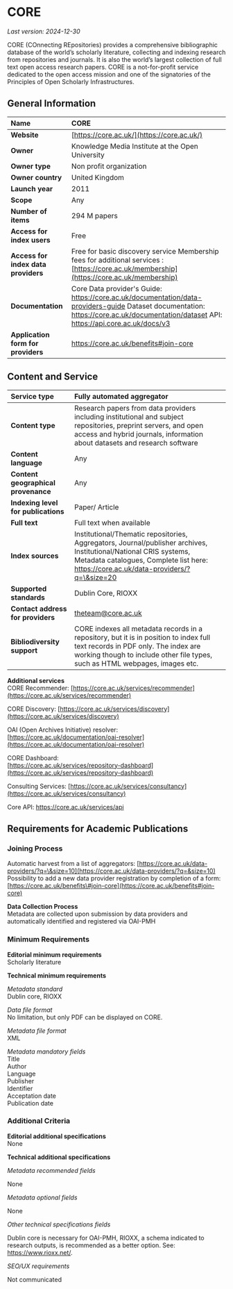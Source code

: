 # CORE

*Last version: 2024-12-30*

CORE (COnnecting REpositories) provides a comprehensive bibliographic database of the world’s scholarly literature, collecting and indexing research from repositories and journals. It is also the world’s largest collection of full text open access research papers. CORE is a not-for-profit service dedicated to the open access mission and one of the signatories of the Principles of Open Scholarly Infrastructures.

## General Information

| Name | CORE |
| :---- | :---- |
| **Website** | [https://core.ac.uk/](https://core.ac.uk/) |
| **Owner** | Knowledge Media Institute at the Open University |
| **Owner type** | Non profit organization |
| **Owner country** | United Kingdom |
| **Launch year** | 2011 |
| **Scope** | Any |
| **Number of items** | 294 M papers |
| **Access for index users** | Free |
| **Access for index data providers** | Free for basic discovery service Membership fees for additional services : [https://core.ac.uk/membership](https://core.ac.uk/membership)  |
| **Documentation** | Core Data provider's Guide: https://core.ac.uk/documentation/data-providers-guide Dataset documentation: https://core.ac.uk/documentation/dataset  API: https://api.core.ac.uk/docs/v3 |
| **Application form for providers** | https://core.ac.uk/benefits#join-core |

## Content and Service

| Service type | Fully automated aggregator |
| :---- | :---- |
| **Content type** | Research papers from data providers including institutional and subject repositories, preprint servers, and open access and hybrid journals, information about datasets and research software |
| **Content language** | Any |
| **Content geographical provenance** | Any |
| **Indexing level for publications** | Paper/ Article |
| **Full text** | Full text when available |
| **Index sources** | Institutional/Thematic repositories, Aggregators, Journal/publisher archives, Institutional/National CRIS systems, Metadata catalogues, Complete list here: https://core.ac.uk/data-providers/?q=\&size=20 |
| **Supported standards** | Dublin Core, RIOXX |
| **Contact address for providers** | theteam@core.ac.uk |
| **Bibliodiversity support** | CORE indexes all metadata records in a repository, but it is in position to index full text records in PDF only. The index are working though to include other file types, such as HTML webpages, images etc. |

**Additional services**  
CORE Recommender: 
[https://core.ac.uk/services/recommender](https://core.ac.uk/services/recommender)

CORE Discovery:
[https://core.ac.uk/services/discovery](https://core.ac.uk/services/discovery)

OAI (Open Archives Initiative) resolver: 
[https://core.ac.uk/documentation/oai-resolver](https://core.ac.uk/documentation/oai-resolver)

CORE Dashboard:  
[https://core.ac.uk/services/repository-dashboard](https://core.ac.uk/services/repository-dashboard)

Consulting Services: 
[https://core.ac.uk/services/consultancy](https://core.ac.uk/services/consultancy)

Core API: 
https://core.ac.uk/services/api

## Requirements for Academic Publications

### Joining Process

Automatic harvest from a list of aggregators: [https://core.ac.uk/data-providers/?q=\&size=10](https://core.ac.uk/data-providers/?q=&size=10)  
Possibility to add a new data provider registration by completion of a form: [https://core.ac.uk/benefits\#join-core](https://core.ac.uk/benefits#join-core)

**Data Collection Process**  
Metadata are collected upon submission by data providers and automatically identified and registered via OAI-PMH 

### Minimum Requirements

**Editorial minimum requirements**  
Scholarly literature

**Technical minimum requirements**

*Metadata standard*  
Dublin core, RIOXX

*Data file format*   
No limitation, but only PDF can be displayed on CORE.

*Metadata file format*  
XML

*Metadata mandatory fields*  
Title  
Author  
Language  
Publisher  
Identifier  
Acceptation date  
Publication date

### Additional Criteria

**Editorial additional specifications**  
None

**Technical additional specifications**  

*Metadata recommended fields*

None

*Metadata optional fields*

None

*Other technical specifications fields*

Dublin core is necessary for OAI-PMH, RIOXX, a schema indicated to research outputs, is recommended as a better option. See: https://www.rioxx.net/.

*SEO/UX requirements*

Not communicated
